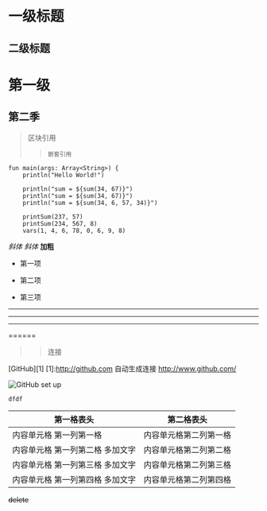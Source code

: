 一级标题
=
二级标题
-

# 第一级
## 第二季



> 区块引用
>> ```嵌套引用```


    fun main(args: Array<String>) {
        println("Hello World!")

        println("sum = ${sum(34, 67)}")
        println("sum = ${sum(34, 67)}")
        println("sum = ${sum(34, 6, 57, 34)}")

        printSum(237, 57)
        printSum(234, 567, 8)
        vars(1, 4, 6, 78, 0, 6, 9, 8)


*斜体* _斜体_
**加粗**


- 第一项
+ 第二项
- 第三项

***
---
_____ 
======

>  
>> 连接

[GitHub][1]
[1]:http://github.com
自动生成连接  <http://www.github.com/>

![GitHub set up](http://zh.mweb.im/asset/img/set-up-git.gif)


``dfdf``

第一格表头 | 第二格表头
---------| -------------
内容单元格 第一列第一格 | 内容单元格第二列第一格
内容单元格 第一列第二格 多加文字 | 内容单元格第二列第二格
内容单元格 第一列第三格 多加文字 | 内容单元格第二列第三格
内容单元格 第一列第四格 多加文字 | 内容单元格第二列第四格

~~delete~~

